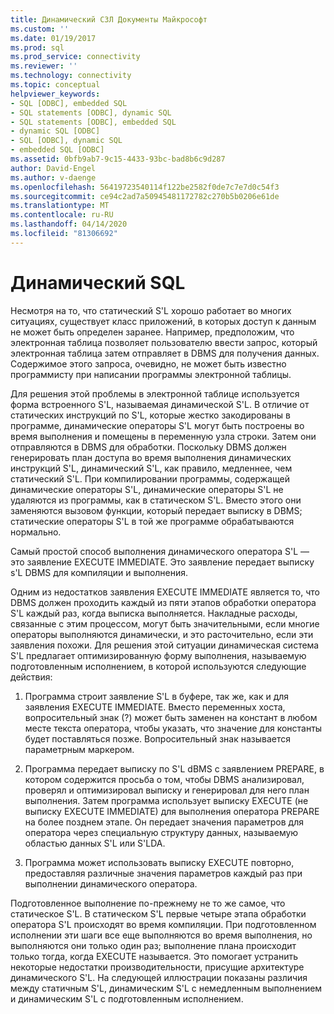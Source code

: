 ```yaml
---
title: Динамический СЗЛ Документы Майкрософт
ms.custom: ''
ms.date: 01/19/2017
ms.prod: sql
ms.prod_service: connectivity
ms.reviewer: ''
ms.technology: connectivity
ms.topic: conceptual
helpviewer_keywords:
- SQL [ODBC], embedded SQL
- SQL statements [ODBC], dynamic SQL
- SQL statements [ODBC], embedded SQL
- dynamic SQL [ODBC]
- SQL [ODBC], dynamic SQL
- embedded SQL [ODBC]
ms.assetid: 0bfb9ab7-9c15-4433-93bc-bad8b6c9d287
author: David-Engel
ms.author: v-daenge
ms.openlocfilehash: 56419723540114f122be2582f0de7c7e7d0c54f3
ms.sourcegitcommit: ce94c2ad7a50945481172782c270b5b0206e61de
ms.translationtype: MT
ms.contentlocale: ru-RU
ms.lasthandoff: 04/14/2020
ms.locfileid: "81306692"
---
```

# <a name="dynamic-sql"></a>Динамический SQL
Несмотря на то, что статический S'L хорошо работает во многих ситуациях, существует класс приложений, в которых доступ к данным не может быть определен заранее. Например, предположим, что электронная таблица позволяет пользователю ввести запрос, который электронная таблица затем отправляет в DBMS для получения данных. Содержимое этого запроса, очевидно, не может быть известно программисту при написании программы электронной таблицы.  
  
 Для решения этой проблемы в электронной таблице используется форма встроенного S'L, называемая динамической S'L. В отличие от статических инструкций по S'L, которые жестко закодированы в программе, динамические операторы S'L могут быть построены во время выполнения и помещены в переменную узла строки. Затем они отправляются в DBMS для обработки. Поскольку DBMS должен генерировать план доступа во время выполнения динамических инструкций S'L, динамический S'L, как правило, медленнее, чем статический S'L. При компилировании программы, содержащей динамические операторы S'L, динамические операторы S'L не удаляются из программы, как в статическом S'L. Вместо этого они заменяются вызовом функции, который передает выписку в DBMS; статические операторы S'L в той же программе обрабатываются нормально.  
  
 Самый простой способ выполнения динамического оператора S'L — это заявление EXECUTE IMMEDIATE. Это заявление передает выписку s'L DBMS для компиляции и выполнения.  
  
 Одним из недостатков заявления EXECUTE IMMEDIATE является то, что DBMS должен проходить каждый из пяти этапов обработки оператора S'L каждый раз, когда выписка выполняется. Накладные расходы, связанные с этим процессом, могут быть значительными, если многие операторы выполняются динамически, и это расточительно, если эти заявления похожи. Для решения этой ситуации динамическая система S'L предлагает оптимизированную форму выполнения, называемую подготовленным исполнением, в которой используются следующие действия:  
  
1.  Программа строит заявление S'L в буфере, так же, как и для заявления EXECUTE IMMEDIATE. Вместо переменных хоста, вопросительный знак (?) может быть заменен на констант в любом месте текста оператора, чтобы указать, что значение для константы будет поставляться позже. Вопросительный знак называется параметрным маркером.  
  
2.  Программа передает выписку по S'L dBMS с заявлением PREPARE, в котором содержится просьба о том, чтобы DBMS анализировал, проверял и оптимизировал выписку и генерировал для него план выполнения. Затем программа использует выписку EXECUTE (не выписку EXECUTE IMMEDIATE) для выполнения оператора PREPARE на более позднем этапе. Он передает значения параметров для оператора через специальную структуру данных, называемую областью данных S'L или S'LDA.  
  
3.  Программа может использовать выписку EXECUTE повторно, предоставляя различные значения параметров каждый раз при выполнении динамического оператора.  
  
 Подготовленное выполнение по-прежнему не то же самое, что статическое S'L. В статическом S'L первые четыре этапа обработки оператора S'L происходят во время компиляции. При подготовленном исполнении эти шаги все еще выполняются во время выполнения, но выполняются они только один раз; выполнение плана происходит только тогда, когда EXECUTE называется. Это помогает устранить некоторые недостатки производительности, присущие архитектуре динамического S'L. На следующей иллюстрации показаны различия между статичным S'L, динамическим S'L с немедленным выполнением и динамическим S'L с подготовленным исполнением.
